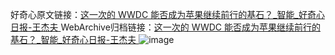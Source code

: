 好奇心原文链接：[这一次的 WWDC 能否成为苹果继续前行的基石？_智能_好奇心日报-王杰夫 ](https://www.qdaily.com/articles/10510.html)
WebArchive归档链接：[这一次的 WWDC 能否成为苹果继续前行的基石？_智能_好奇心日报-王杰夫 ](http://web.archive.org/web/20160407104924/http://www.qdaily.com/articles/10510.html)
![image](http://ww3.sinaimg.cn/large/007d5XDply1g3wfpvwnxkj30u05f97wh)
